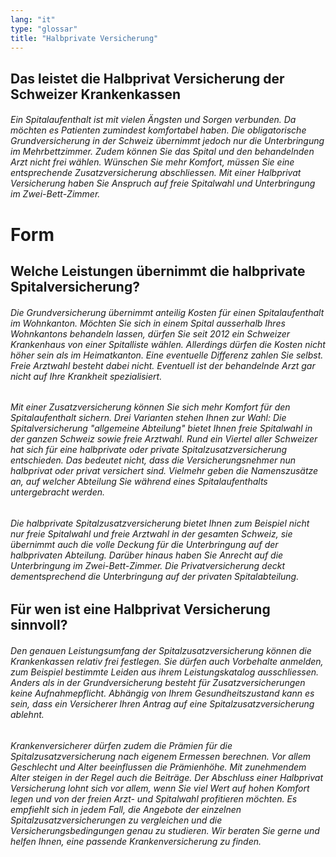 ```yaml
---
lang: "it"
type: "glossar"
title: "Halbprivate Versicherung"
---
```


## Das leistet die Halbprivat Versicherung der Schweizer Krankenkassen

###### Ein Spitalaufenthalt ist mit vielen Ängsten und Sorgen verbunden. Da möchten es Patienten zumindest komfortabel haben. Die obligatorische Grundversicherung in der Schweiz übernimmt jedoch nur die Unterbringung im Mehrbettzimmer. Zudem können Sie das Spital und den behandelnden Arzt nicht frei wählen. Wünschen Sie mehr Komfort, müssen Sie eine entsprechende Zusatzversicherung abschliessen. Mit einer Halbprivat Versicherung haben Sie Anspruch auf freie Spitalwahl und Unterbringung im Zwei-Bett-Zimmer.

# Form

## Welche Leistungen übernimmt die halbprivate Spitalversicherung?

###### Die Grundversicherung übernimmt anteilig Kosten für einen Spitalaufenthalt im Wohnkanton. Möchten Sie sich in einem Spital ausserhalb Ihres Wohnkantons behandeln lassen, dürfen Sie seit 2012 ein Schweizer Krankenhaus von einer Spitalliste wählen. Allerdings dürfen die Kosten nicht höher sein als im Heimatkanton. Eine eventuelle Differenz zahlen Sie selbst. Freie Arztwahl besteht dabei nicht. Eventuell ist der behandelnde Arzt gar nicht auf Ihre Krankheit spezialisiert.

###### Mit einer Zusatzversicherung können Sie sich mehr Komfort für den Spitalaufenthalt sichern. Drei Varianten stehen Ihnen zur Wahl: Die Spitalversicherung "allgemeine Abteilung" bietet Ihnen freie Spitalwahl in der ganzen Schweiz sowie freie Arztwahl. Rund ein Viertel aller Schweizer hat sich für eine halbprivate oder private Spitalzusatzversicherung entschieden. Das bedeutet nicht, dass die Versicherungsnehmer nun halbprivat oder privat versichert sind. Vielmehr geben die Namenszusätze an, auf welcher Abteilung Sie während eines Spitalaufenthalts untergebracht werden.

###### Die halbprivate Spitalzusatzversicherung bietet Ihnen zum Beispiel nicht nur freie Spitalwahl und freie Arztwahl in der gesamten Schweiz, sie übernimmt auch die volle Deckung für die Unterbringung auf der halbprivaten Abteilung. Darüber hinaus haben Sie Anrecht auf die Unterbringung im Zwei-Bett-Zimmer. Die Privatversicherung deckt dementsprechend die Unterbringung auf der privaten Spitalabteilung.

## Für wen ist eine Halbprivat Versicherung sinnvoll?

###### Den genauen Leistungsumfang der Spitalzusatzversicherung können die Krankenkassen relativ frei festlegen. Sie dürfen auch Vorbehalte anmelden, zum Beispiel bestimmte Leiden aus ihrem Leistungskatalog ausschliessen. Anders als in der Grundversicherung besteht für Zusatzversicherungen keine Aufnahmepflicht. Abhängig von Ihrem Gesundheitszustand kann es sein, dass ein Versicherer Ihren Antrag auf eine Spitalzusatzversicherung ablehnt.

###### Krankenversicherer dürfen zudem die Prämien für die Spitalzusatzversicherung nach eigenem Ermessen berechnen. Vor allem Geschlecht und Alter beeinflussen die Prämienhöhe. Mit zunehmendem Alter steigen in der Regel auch die Beiträge. Der Abschluss einer Halbprivat Versicherung lohnt sich vor allem, wenn Sie viel Wert auf hohen Komfort legen und von der freien Arzt- und Spitalwahl profitieren möchten. Es empfiehlt sich in jedem Fall, die Angebote der einzelnen Spitalzusatzversicherungen zu vergleichen und die Versicherungsbedingungen genau zu studieren. Wir beraten Sie gerne und helfen Ihnen, eine passende Krankenversicherung zu finden.
